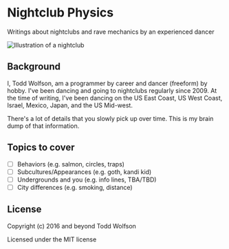 # Nightclub Physics
Writings about nightclubs and rave mechanics by an experienced dancer

<!-- We need to use an absolute external URL for SVGs -->
![Illustration of a nightclub](https://rawgit.com/twolfson/nightclub-physics/master/images/header.svg)

## Background
I, Todd Wolfson, am a programmer by career and dancer (freeform) by hobby. I've been dancing and going to nightclubs regularly since 2009. At the time of writing, I've been dancing on the US East Coast, US West Coast, Israel, Mexico, Japan, and the US Mid-west.

There's a lot of details that you slowly pick up over time. This is my brain dump of that information.

## Topics to cover
- [ ] Behaviors (e.g. salmon, circles, traps)
- [ ] Subcultures/Appearances (e.g. goth, kandi kid)
- [ ] Undergrounds and you (e.g. info lines, TBA/TBD)
- [ ] City differences (e.g. smoking, distance)

## License
Copyright (c) 2016 and beyond Todd Wolfson

Licensed under the MIT license
